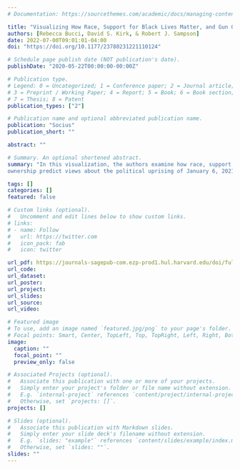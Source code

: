 ```yaml
---
# Documentation: https://sourcethemes.com/academic/docs/managing-content/

title: "Visualizing How Race, Support for Black Lives Matter, and Gun Ownership Shape Views of the U.S. Capitol Insurrection of January 6, 2021"
authors: [Rebecca Bucci, David S. Kirk, & Robert J. Sampson]
date: 2022-07-00T09:01:01-04:00
doi: "https://doi.org/10.1177/23780231221110124"

# Schedule page publish date (NOT publication's date).
publishDate: "2020-05-22T00:00:00-00:00Z"

# Publication type.
# Legend: 0 = Uncategorized; 1 = Conference paper; 2 = Journal article;
# 3 = Preprint / Working Paper; 4 = Report; 5 = Book; 6 = Book section;
# 7 = Thesis; 8 = Patent
publication_types: ["2"]

# Publication name and optional abbreviated publication name.
publication: "Socius"
publication_short: ""

abstract: ""

# Summary. An optional shortened abstract.
summary: "In this visualization, the authors examine how race, support for Black Lives Matter (BLM), and gun
ownership predict views about the political uprising of January 6, 2021, at the U.S. Capitol."

tags: []
categories: []
featured: false

# Custom links (optional).
#   Uncomment and edit lines below to show custom links.
# links:
# - name: Follow
#   url: https://twitter.com
#   icon_pack: fab
#   icon: twitter

url_pdf: https://journals-sagepub-com.ezp-prod1.hul.harvard.edu/doi/full/10.1177/23780231221110124
url_code:
url_dataset:
url_poster:
url_project:
url_slides:
url_source:
url_video:

# Featured image
# To use, add an image named `featured.jpg/png` to your page's folder. 
# Focal points: Smart, Center, TopLeft, Top, TopRight, Left, Right, BottomLeft, Bottom, BottomRight.
image:
  caption: ""
  focal_point: ""
  preview_only: false

# Associated Projects (optional).
#   Associate this publication with one or more of your projects.
#   Simply enter your project's folder or file name without extension.
#   E.g. `internal-project` references `content/project/internal-project/index.md`.
#   Otherwise, set `projects: []`.
projects: []

# Slides (optional).
#   Associate this publication with Markdown slides.
#   Simply enter your slide deck's filename without extension.
#   E.g. `slides: "example"` references `content/slides/example/index.md`.
#   Otherwise, set `slides: ""`.
slides: ""
---
```

